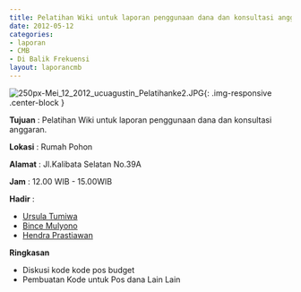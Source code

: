 ```yaml
---
title: Pelatihan Wiki untuk laporan penggunaan dana dan konsultasi anggaran.
date: 2012-05-12
categories:
- laporan
- CMB
- Di Balik Frekuensi
layout: laporancmb
---
```


![250px-Mei_12_2012_ucuagustin_Pelatihanke2.JPG](/uploads/250px-Mei_12_2012_ucuagustin_Pelatihanke2.JPG){: .img-responsive .center-block }


**Tujuan** : Pelatihan Wiki untuk laporan penggunaan dana dan konsultasi anggaran.

**Lokasi** : Rumah Pohon 

**Alamat** : Jl.Kalibata Selatan No.39A 

**Jam** : 12.00 WIB - 15.00WIB 

**Hadir** :
* [Ursula Tumiwa](http://wiki.ciptamedia.org/wiki/Ursula_Tumiwa) 
* [Bince Mulyono](http://wiki.ciptamedia.org/wiki/Bince_mulyono)
* [Hendra Prastiawan](http://wiki.ciptamedia.org/wiki/Hendra_Prastiawan)

**Ringkasan** 
* Diskusi kode kode pos budget
* Pembuatan Kode untuk Pos dana Lain Lain

